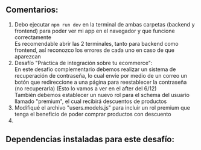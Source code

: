 ## Comentarios:

1. Debo ejecutar `npm run dev` en la terminal de ambas carpetas (backend y frontend) para poder ver mi app en el navegador y que funcione correctamente <br>
   Es recomendable abrir las 2 terminales, tanto para backend como frontend, así reconozco los errores de cada uno en caso de que aparezcan
2. Desafío "Práctica de integración sobre tu ecommerce": <br>
   En este desafío complementario debemos realizar un sistema de recuperación de contraseña, lo cual envíe por medio de un correo un botón que redireccione a una página para reestablecer la contraseña (no recuperarla) (Esto lo vamos a ver en el after del 6/12)<br>
   También debemos establecer un nuevo rol para el schema del usuario llamado "premium", el cual recibirá descuentos de productos
3. Modifiqué el archivo "users.models.js" para incluir un rol premium que tenga el beneficio de poder comprar productos con descuento
4. 
   


## Dependencias instaladas para este desafío:
